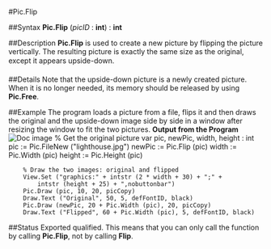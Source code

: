 
#Pic.Flip

##Syntax
**Pic.Flip** (*picID* : **int**) : **int**

##Description
**Pic.Flip** is used to create a new picture by flipping the picture vertically. The resulting picture is exactly the same size as the original, except it appears upside-down. 

##Details
Note that the upside-down picture is a newly created picture. When it is no longer needed, its memory should be released by using **Pic.Free**.

##Example
The program loads a picture from a file, flips it and then draws the original and the upside-down image side by side in a window after resizing the window to fit the two pictures.
**Output from the Program**
![Doc image](pic_flip01.gif)
        % Get the original picture
        var pic, newPic, width, height : int
        pic := Pic.FileNew ("lighthouse.jpg")
        newPic := Pic.Flip (pic)
        width := Pic.Width (pic)
        height := Pic.Height (pic)
        
        % Draw the two images: original and flipped
        View.Set ("graphics:" + intstr (2 * width + 30) + ";" + 
            intstr (height + 25) + ",nobuttonbar")
        Pic.Draw (pic, 10, 20, picCopy)
        Draw.Text ("Original", 50, 5, defFontID, black)
        Pic.Draw (newPic, 20 + Pic.Width (pic), 20, picCopy)
        Draw.Text ("Flipped", 60 + Pic.Width (pic), 5, defFontID, black) 
        
##Status
Exported qualified.
This means that you can only call the function by calling **Pic.Flip**, not by calling **Flip**.
